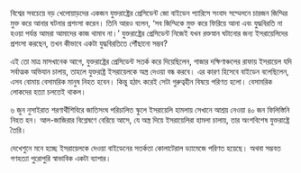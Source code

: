 বিশ্বের সবচেয়ে বড় খেলোয়াড়দের একজন যুক্তরাষ্ট্রের প্রেসিডেন্ট জো বাইডেন প্যারিসে সংবাদ সম্মেলনে চারজন জিম্মির মুক্ত করে আনার ঘটনার প্রশংসা করেন। তিনি আরও বলেন, ‘সব জিম্মিকে মুক্ত করে ফিরিয়ে আনা এবং যুদ্ধবিরতি না হওয়া পর্যন্ত আমরা আমাদের কাজ থামাব না।’ যুক্তরাষ্ট্রের প্রেসিডেন্ট নিজেই যখন রক্তস্নান ঘটানোর জন্য ইসরায়েলিদের প্রশংসা করছেন, তখন কীভাবে একটা যুদ্ধবিরতিতে পৌঁছানো সম্ভব?

এই তো মাত্র মাসখানেক আগে, যুক্তরাষ্ট্রের প্রেসিডেন্ট সতর্ক করে দিয়েছিলেন, গাজার দক্ষিণাঞ্চলের রাফায় ইসরায়েল যদি সর্বাত্মক অভিযান চালায়, তাহলে যুক্তরাষ্ট্র ইসরায়েলকে অস্ত্র দেওয়া বন্ধ করবে। এর কারণ হিসেবে বাইডেন বলেছিলেন, এসব বোমায় বেসামরিক মানুষ নিহত হবেন। কিন্তু হঠাৎ করেই সেটা গুরুত্বহীন বিষয়ে পরিণত হলো। বেসামরিক লোকদের হত্যা চলতেই থাকল।

৬ জুন নুসাইরাত শরণার্থীশিবিরে জাতিসংঘ পরিচালিত স্কুলে ইসরায়েলি হামলায় সেখানে আশ্রয় নেওয়া ৪০ জন ফিলিস্তিনি নিহত হন। আল-জাজিরার বিশ্লেষণে বেরিয়ে আসে, যে অস্ত্র দিয়ে ইসরায়েলিরা হামলা চালায়, তার অংশবিশেষ যুক্তরাষ্ট্রে তৈরি।

দেখেশুনে মনে হচ্ছে ইসরায়েলকে দেওয়া বাইডেনের সতর্কতা কোলাটেরাল ড্যামেজে পরিণত হয়েছে। অথবা সম্ভবত গণহত্যা পুরোপুরি স্বাভাবিক একটা ব্যাপার।
